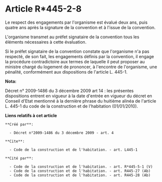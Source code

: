 # Article R*445-2-8

Le respect des engagements par l'organisme est évalué deux ans, puis quatre ans après la signature de la convention et à
l'issue de la convention.

L'organisme transmet au préfet signataire de la convention tous les éléments nécessaires à cette évaluation. 

Si le préfet signataire de la convention constate que l'organisme n'a pas respecté, de son fait, les engagements définis par
la convention, il engage la procédure contradictoire aux termes de laquelle il peut proposer au ministre chargé du logement
de prononcer, à l'encontre de l'organisme, une pénalité, conformément aux dispositions de l'article L. 445-1.

**Nota:**

Décret n° 2009-1486 du 3 décembre 2009 art 14 : les présentes dispositions entrent en vigueur à la date d'entrée en vigueur
du décret en Conseil d'Etat mentionné à la dernière phrase du huitième alinéa de l'article L. 445-1 du code de la
construction et de l'habitation (01/01/2010).

**Liens relatifs à cet article**

	**Créé par**:

	  - Décret n°2009-1486 du 3 décembre 2009 - art. 4

	**Cite**:

	  - Code de la construction et de l'habitation. - art. L445-1

	**Cité par**:

	  - Code de la construction et de l'habitation. - art. R*445-5-1 (V)
	  - Code de la construction et de l'habitation. - art. R445-27 (Ab)
	  - Code de la construction et de l'habitation. - art. R445-28 (Ab)
